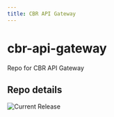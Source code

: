 ```yaml
---
title: CBR API Gateway
---
```


# cbr-api-gateway
Repo for CBR API Gateway


## Repo details

![Current Release](https://img.shields.io/badge/release-v0.5.0-blue)

